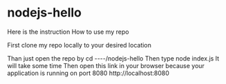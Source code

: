 # nodejs-hello

Here is the instruction How to use my repo

First clone my repo locally to your desired location

Than just open the repo by cd ----/nodejs-hello
Then type node index.js
It will take some time
Then open this link in your browser because your application is running on port 8080 
 http://localhost:8080 
